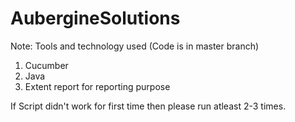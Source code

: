 # AubergineSolutions

Note: Tools and technology used (Code is in master branch)
  1. Cucumber
  2. Java
  3. Extent report for reporting purpose

If Script didn't work for first time then please run atleast 2-3 times.
